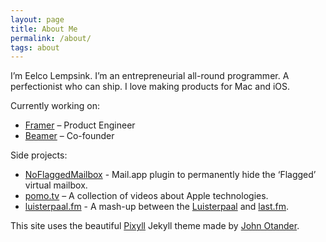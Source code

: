 ```yaml
---
layout: page
title: About Me
permalink: /about/
tags: about
---
```


I’m Eelco Lempsink. I’m an entrepreneurial all-round programmer. A perfectionist who can ship. I love making products for Mac and iOS.

Currently working on:

- [Framer](http://framerjs.com) – Product Engineer
- [Beamer](http://beamer-app.com) – Co-founder

Side projects:

- [NoFlaggedMailbox](http://eelco.lempsink.nl/NoFlaggedMailbox.zip) - Mail.app plugin to permanently hide the ‘Flagged’ virtual mailbox.
- [pomo.tv](http://pomo.tv) – A collection of videos about Apple technologies.
- [luisterpaal.fm](http://luisterpaal.fm) - A mash-up between the [Luisterpaal](http://luisterpaal.nl) and [last.fm](http://last.fm).

This site uses the beautiful [Pixyll](http://pixyll.com) Jekyll theme made by [John Otander](http://johnotander.com).
